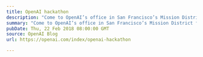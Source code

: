 ```yaml
---
title: OpenAI hackathon
description: "Come to OpenAI’s office in San Francisco’s Mission District for talks and a hackathon on Saturday, March 3rd."
summary: "Come to OpenAI’s office in San Francisco’s Mission District for talks and a hackathon on Saturday, March 3rd."
pubDate: Thu, 22 Feb 2018 08:00:00 GMT
source: OpenAI Blog
url: https://openai.com/index/openai-hackathon

---
```


